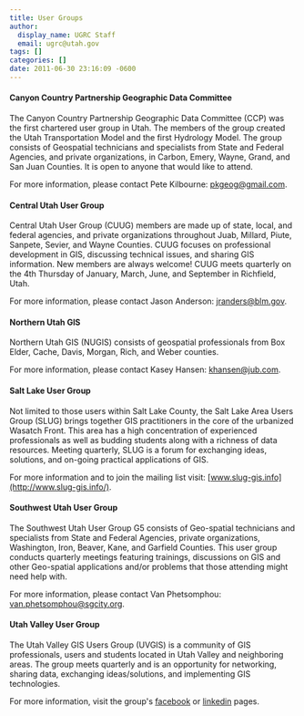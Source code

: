 ```yaml
---
title: User Groups
author:
  display_name: UGRC Staff
  email: ugrc@utah.gov
tags: []
categories: []
date: 2011-06-30 23:16:09 -0600
---
```


#### Canyon Country Partnership Geographic Data Committee

The Canyon Country Partnership Geographic Data Committee (CCP) was the first chartered user group in Utah. The members of the group created the Utah Transportation Model and the first Hydrology Model. The group consists of Geospatial technicians and specialists from State and Federal Agencies, and private organizations, in Carbon, Emery, Wayne, Grand, and San Juan Counties. It is open to anyone that would like to attend.

For more information, please contact Pete Kilbourne: <pkgeog@gmail.com>.

#### Central Utah User Group

Central Utah User Group (CUUG) members are made up of state, local, and federal agencies, and private organizations throughout Juab, Millard, Piute, Sanpete, Sevier, and Wayne Counties. CUUG focuses on professional development in GIS, discussing technical issues, and sharing GIS information. New members are always welcome! CUUG meets quarterly on the 4th Thursday of January, March, June, and September in Richfield, Utah.

For more information, please contact Jason Anderson: <jranders@blm.gov>.

#### Northern Utah GIS

Northern Utah GIS (NUGIS) consists of geospatial professionals from Box Elder, Cache, Davis, Morgan, Rich, and Weber counties.

For more information, please contact Kasey Hansen: <khansen@jub.com>.

#### Salt Lake User Group

Not limited to those users within Salt Lake County, the Salt Lake Area Users Group (SLUG) brings together GIS practitioners in the core of the urbanized Wasatch Front. This area has a high concentration of experienced professionals as well as budding students along with a richness of data resources. Meeting quarterly, SLUG is a forum for exchanging ideas, solutions, and on-going practical applications of GIS.

For more information and to join the mailing list visit: [www.slug-gis.info](http://www.slug-gis.info/).

#### Southwest Utah User Group

The Southwest Utah User Group G5 consists of Geo-spatial technicians and specialists from State and Federal Agencies, private organizations, Washington, Iron, Beaver, Kane, and Garfield Counties. This user group conducts quarterly meetings featuring trainings, discussions on GIS and other Geo-spatial applications and/or problems that those attending might need help with.

For more information, please contact Van Phetsomphou: <van.phetsomphou@sgcity.org>.

#### Utah Valley User Group

The Utah Valley GIS Users Group (UVGIS) is a community of GIS professionals, users and students located in Utah Valley and neighboring areas. The group meets quarterly and is an opportunity for networking, sharing data, exchanging ideas/solutions, and implementing GIS technologies.

For more information, visit the group's [facebook](https://www.facebook.com/UVGIS/?fref=ts) or [linkedin](https://www.linkedin.com/groups/4468201/profile) pages.
